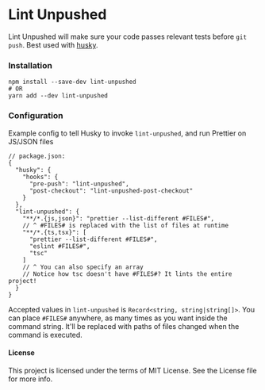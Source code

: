 # Lint Unpushed

Lint Unpushed will make sure your code passes relevant tests before `git push`. Best used with [husky][].

### Installation

```
npm install --save-dev lint-unpushed
# OR
yarn add --dev lint-unpushed
```

### Configuration

Example config to tell Husky to invoke `lint-unpushed`, and run Prettier on JS/JSON files

```json5
// package.json:
{
  "husky": {
    "hooks": {
      "pre-push": "lint-unpushed",
      "post-checkout": "lint-unpushed-post-checkout"
    }
  },
  "lint-unpushed": {
    "**/*.{js,json}": "prettier --list-different #FILES#",
    // ^ #FILES# is replaced with the list of files at runtime
    "**/*.{ts,tsx}": [
      "prettier --list-different #FILES#",
      "eslint #FILES#",
      "tsc"
    ]
    // ^ You can also specify an array
    // Notice how tsc doesn't have #FILES#? It lints the entire project!
  }
}
```

Accepted values in `lint-unpushed` is `Record<string, string|string[]>`. You can place `#FILES#` anywhere, as many times as you want inside the command string. It'll be replaced with paths of files changed when the command is executed.

#### License

This project is licensed under the terms of MIT License. See the License file for more info.

[husky]:https://github.com/typicode/husky
